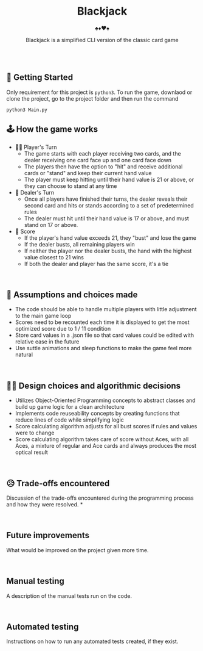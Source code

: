 <h1 align="center">Blackjack</h1>

<p align="center">♣️♦️♥️♠️</p>
<p align="center">Blackjack is a simplified CLI version of the classic card game</p>

<br/><br/>
## 🚀 Getting Started

Only requirement for this project is ```python3```. To run the game, downlaod or clone the project, go to the project folder and then run the command
```
python3 Main.py
```


## 🕹️ How the game works
* 🙋‍♂️ Player's Turn
  - The game starts with each player receiving two cards, and the dealer receiving one card face up and one card face down
  - The players then have the option to "hit" and receive additional cards or "stand" and keep their current hand value
  - The player must keep hitting until their hand value is 21 or above, or they can choose to stand at any time
* 🤖 Dealer's Turn
  - Once all players have finished their turns, the dealer reveals their second card and hits or stands according to a set of predetermined rules
  - The dealer must hit until their hand value is 17 or above, and must stand on 17 or above.
* 💯 Score
  - If the player's hand value exceeds 21, they "bust" and lose the game
  - If the dealer busts, all remaining players win
  - If neither the player nor the dealer busts, the hand with the highest value closest to 21 wins
  - If both the dealer and player has the same score, it's a tie

<br/>

## 🤔 Assumptions and choices made
  * The code should be able to handle multiple players with little adjustment to the main game loop
  * Scores need to be recounted each time it is displayed to get the most optimized score due to 1 / 11 condition
  * Store card values in a .json file so that card values could be edited with relative ease in the future
  * Use suttle animations and sleep functions to make the game feel more natural 

<br/>

## 👩‍🏫 Design choices and algorithmic decisions
  * Utilizes Object-Oriented Programming concepts to abstract classes and build up game logic for a clean architecture
  * Implements code reuseability concepts by creating functions that reduce lines of code while simplifying logic
  * Score calculating algorithm adjusts for all bust scores if rules and values were to change
  * Score calculating algorithm takes care of score without Aces, with all Aces, a mixture of regular and Ace cards and always produces the most optical result


<br/>

## 😥 Trade-offs encountered
Discussion of the trade-offs encountered during the programming process and how they were resolved.
  * 

<br/>

## Future improvements
What would be improved on the project given more time.

<br/>

## Manual testing
A description of the manual tests run on the code.

<br/>

## Automated testing
Instructions on how to run any automated tests created, if they exist.
